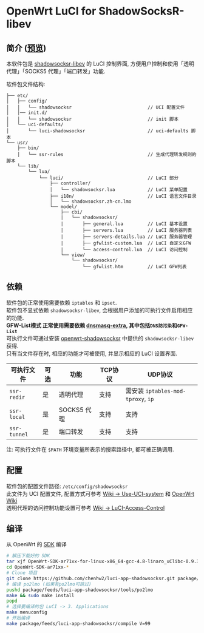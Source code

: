 OpenWrt LuCI for ShadowSocksR-libev
===

简介 ([预览][preview])
---

本软件包是 [shadowsocksr-libev][openwrt-shadowsocksr] 的 LuCI 控制界面,
方便用户控制和使用「透明代理」「SOCKS5 代理」「端口转发」功能.  

软件包文件结构:
```
├── etc/
│   ├── config/
│   │   └── shadowsocksr                            // UCI 配置文件
│   │── init.d/
│   │   └── shadowsocksr                            // init 脚本
│   └── uci-defaults/
│       └── luci-shadowsocksr                       // uci-defaults 脚本
└── usr/
    ├── bin/
    │   └── ssr-rules                               // 生成代理转发规则的脚本
    └── lib/
        └── lua/
            └── luci/                               // LuCI 部分
                ├── controller/
                │   └── shadowsocksr.lua            // LuCI 菜单配置
                ├── i18n/                           // LuCI 语言文件目录
                │   └── shadowsocksr.zh-cn.lmo
                └── model/
                    ├── cbi/
                    |   └── shadowsocksr/
                    |       ├── general.lua         // LuCI 基本设置
                    |       ├── servers.lua         // LuCI 服务器列表
                    |       ├── servers-details.lua // LuCI 服务器管理
                    |       ├── gfwlist-custom.lua  // LuCI 自定义GFW
                    |       └── access-control.lua  // LuCI 访问控制
                    └── view/
                        └── shadowsocksr/
                            └── gfwlist.htm         // LuCI GFW列表
```

依赖
---

软件包的正常使用需要依赖 `iptables` 和 `ipset`.  
软件包不显式依赖 `shadowsocksr-libev`, 会根据用户添加的可执行文件启用相应的功能.  
**GFW-List模式 正常使用需要依赖 [dnsmasq-extra][openwrt-dnsmasq-extra], 其中包括`DNS防污染`和`GFW-List`**  
可执行文件可通过安装 [openwrt-shadowsocksr][openwrt-shadowsocksr] 中提供的 `shadowsocksr-libev` 获得.  
只有当文件存在时, 相应的功能才可被使用, 并显示相应的 LuCI 设置界面.  

 可执行文件  | 可选 | 功能        | TCP协议 | UDP协议 
 ------------|------|-------------|---------|-----------------------------------
 `ssr-redir`  | 是   | 透明代理    | 支持    | 需安装 `iptables-mod-tproxy`, `ip`
 `ssr-local`  | 是   | SOCKS5 代理 | 支持    | 支持
 `ssr-tunnel` | 是   | 端口转发    | 支持    | 支持

注: 可执行文件在 `$PATH` 环境变量所表示的搜索路径中, 都可被正确调用.

配置
---

软件包的配置文件路径: `/etc/config/shadowsocksr`  
此文件为 UCI 配置文件, 配置方式可参考 [Wiki -> Use-UCI-system][Use-UCI-system] 和 [OpenWrt Wiki][uci]  
透明代理的访问控制功能设置可参考 [Wiki -> LuCI-Access-Control][LuCI-Access-Control]  

编译
---

从 OpenWrt 的 [SDK][openwrt-sdk] 编译  
```bash
# 解压下载好的 SDK
tar xjf OpenWrt-SDK-ar71xx-for-linux-x86_64-gcc-4.8-linaro_uClibc-0.9.33.2.tar.bz2
cd OpenWrt-SDK-ar71xx-*
# Clone 项目
git clone https://github.com/chenhw2/luci-app-shadowsocksr.git package/feeds/luci-app-shadowsocksr
# 编译 po2lmo (如果有po2lmo可跳过)
pushd package/feeds/luci-app-shadowsocksr/tools/po2lmo
make && sudo make install
popd
# 选择要编译的包 LuCI -> 3. Applications
make menuconfig
# 开始编译
make package/feeds/luci-app-shadowsocksr/compile V=99
```

 [openwrt-shadowsocksr]: https://github.com/chenhw2/openwrt-shadowsocksr
 [openwrt-sdk]: https://wiki.openwrt.org/doc/howto/obtain.firmware.sdk
 [ss-rules]: https://github.com/shadowsocks/luci-app-shadowsocks/wiki/Instruction-of-ss-rules
 [Use-UCI-system]: https://github.com/shadowsocks/luci-app-shadowsocks/wiki/Use-UCI-system
 [uci]: https://wiki.openwrt.org/doc/uci
 [LuCI-Access-Control]: https://github.com/shadowsocks/luci-app-shadowsocks/wiki/LuCI-Access-Control
 [openwrt-dnsmasq-extra]: https://github.com/chenhw2/openwrt-dnsmasq-extra
 [preview]: https://github.com/chenhw2/luci-app-shadowsocksr/tree/master/preview
 
